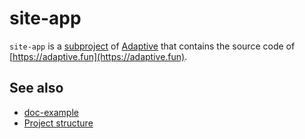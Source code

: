 # site-app

`site-app` is a [subproject](def://) of [Adaptive](def://) that contains the source code of
[https://adaptive.fun](https://adaptive.fun).

## See also

- [doc-example](def://)
- [Project structure](guide://)